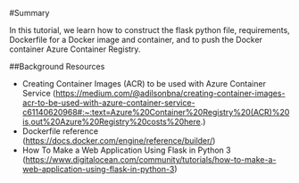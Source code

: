 #Summary

In this tutorial, we learn how to construct the flask python file, requirements, Dockerfile for a Docker image and container, and to push the Docker container Azure Container Registry. 

##Background Resources

- Creating Container Images (ACR) to be used with Azure Container Service (https://medium.com/@adilsonbna/creating-container-images-acr-to-be-used-with-azure-container-service-c61140620968#:~:text=Azure%20Container%20Registry%20(ACR)%20is,out%20Azure%20Registry%20costs%20here.)
- Dockerfile reference (https://docs.docker.com/engine/reference/builder/)
- How To Make a Web Application Using Flask in Python 3 (https://www.digitalocean.com/community/tutorials/how-to-make-a-web-application-using-flask-in-python-3)

